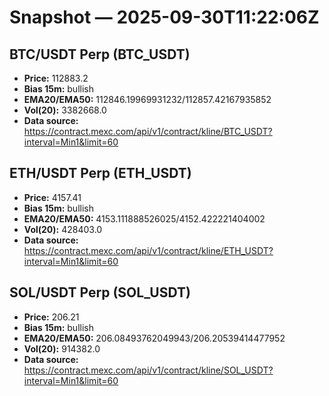 # Snapshot — 2025-09-30T11:22:06Z

## BTC/USDT Perp (BTC_USDT)
- **Price:** 112883.2
- **Bias 15m:** bullish
- **EMA20/EMA50:** 112846.19969931232/112857.42167935852
- **Vol(20):** 3382668.0
- **Data source:** https://contract.mexc.com/api/v1/contract/kline/BTC_USDT?interval=Min1&limit=60

## ETH/USDT Perp (ETH_USDT)
- **Price:** 4157.41
- **Bias 15m:** bullish
- **EMA20/EMA50:** 4153.111888526025/4152.422221404002
- **Vol(20):** 428403.0
- **Data source:** https://contract.mexc.com/api/v1/contract/kline/ETH_USDT?interval=Min1&limit=60

## SOL/USDT Perp (SOL_USDT)
- **Price:** 206.21
- **Bias 15m:** bullish
- **EMA20/EMA50:** 206.08493762049943/206.20539414477952
- **Vol(20):** 914382.0
- **Data source:** https://contract.mexc.com/api/v1/contract/kline/SOL_USDT?interval=Min1&limit=60
